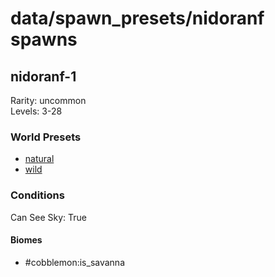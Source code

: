 # data/spawn_presets/nidoranf spawns  
  
## nidoranf-1  
Rarity: uncommon  
Levels: 3-28  
  
### World Presets  
* [natural](/data/spawn_data/natural.md)  
* [wild](/data/spawn_data/wild.md)  
  
### Conditions  
Can See Sky: True  
  
#### Biomes  
  * #cobblemon:is_savanna
  

